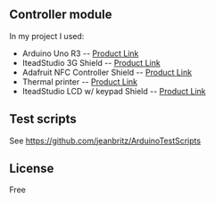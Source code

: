 ## Controller module

In my project I used:
- Arduino Uno R3 -- <a href="http://arduino.cc/en/Main/ArduinoBoardUno">Product Link</a>
- IteadStudio 3G Shield -- <a href="http://imall.iteadstudio.com/development-platform/arduino/shields/im121026002.html">Product Link</a>
- Adafruit NFC Controller Shield -- <a href="http://www.adafruit.com/products/789">Product Link</a>
- Thermal printer -- <a href="http://netram.co.za/1237-thermal-printer.html">Product Link</a>
- IteadStudio LCD w/ keypad Shield -- <a href="http://netram.co.za/1535-arduino-lcd-keypad-shield.html">Product Link</a>

## Test scripts

See <a href="https://github.com/jeanbritz/ArduinoTestScripts">https://github.com/jeanbritz/ArduinoTestScripts</a>

## License
Free
